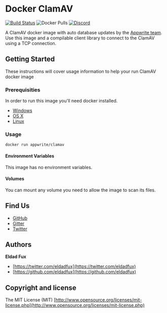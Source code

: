 # Docker ClamAV

[![Build Status](https://travis-ci.org/appwrite/php-clamav.svg?branch=master)](https://travis-ci.org/appwrite/php-clamav)
![Docker Pulls](https://img.shields.io/docker/pulls/appwrite/clamav.svg)
[![Discord](https://img.shields.io/discord/564160730845151244)](https://discord.gg/GSeTUeA)

A ClamAV docker image with auto database updates by the [Appwrite team](https://github.com/appwrite). Use this image and a compilable client library to connect to the ClamAV using a TCP connection.

## Getting Started

These instructions will cover usage information to help your run ClamAV docker image 

### Prerequisities

In order to run this image you'll need docker installed.

* [Windows](https://docs.docker.com/windows/started)
* [OS X](https://docs.docker.com/mac/started/)
* [Linux](https://docs.docker.com/linux/started/)

### Usage

```shell
docker run appwrite/clamav
```

#### Environment Variables

This image has no environment variables. 

#### Volumes

You can mount any volume you need to allow the image to scan its files. 

## Find Us

* [GitHub](https://github.com/appwrite)
* [Gitter](https://gitter.im/utopia-php/community?utm_source=share-link&utm_medium=link&utm_campaign=share-link)
* [Twitter](https://twitter.com/appwrite_io)

## Authors

**Eldad Fux**

+ [https://twitter.com/eldadfux](https://twitter.com/eldadfux)
+ [https://github.com/eldadfux](https://github.com/eldadfux)

## Copyright and license

The MIT License (MIT) [http://www.opensource.org/licenses/mit-license.php](http://www.opensource.org/licenses/mit-license.php)
